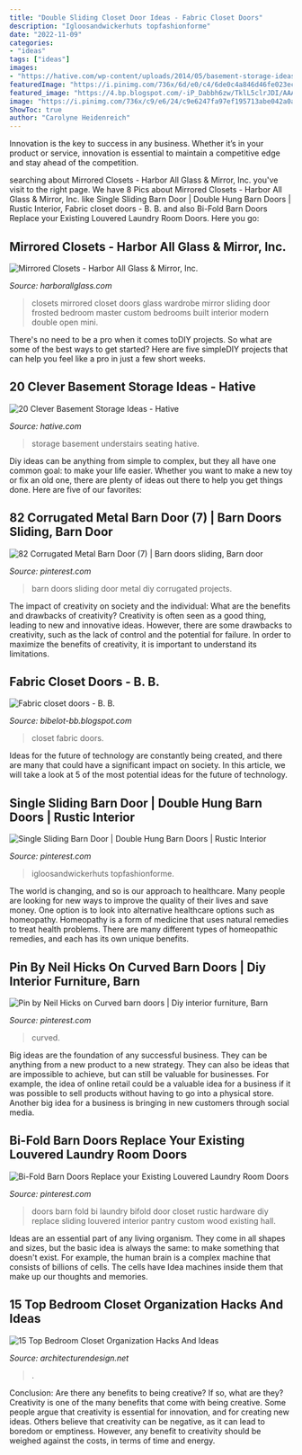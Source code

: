 ```yaml
---
title: "Double Sliding Closet Door Ideas - Fabric Closet Doors"
description: "Igloosandwickerhuts topfashionforme"
date: "2022-11-09"
categories:
- "ideas"
tags: ["ideas"]
images:
- "https://hative.com/wp-content/uploads/2014/05/basement-storage-ideas/14-understairs-seating-storage.jpg"
featuredImage: "https://i.pinimg.com/736x/6d/e0/c4/6de0c4a846d46fe023ecd72860c31508--laundry-room-doors-laundry-room-organization.jpg"
featured_image: "https://4.bp.blogspot.com/-iP_Dabbh6zw/TklL5clrJDI/AAAAAAAAEA4/tf1OR6Z-0yA/s1600/closet%2Bcurtains.JPG"
image: "https://i.pinimg.com/736x/c9/e6/24/c9e6247fa97ef195713abe042a0ac098.jpg"
ShowToc: true
author: "Carolyne Heidenreich"
---
```



Innovation is the key to success in any business. Whether it’s in your product or service, innovation is essential to maintain a competitive edge and stay ahead of the competition.

	

		
searching about Mirrored Closets - Harbor All Glass &amp; Mirror, Inc. you've visit to the right page. We have 8 Pics about Mirrored Closets - Harbor All Glass &amp; Mirror, Inc. like Single Sliding Barn Door | Double Hung Barn Doors | Rustic Interior, Fabric closet doors - B. B. and also Bi-Fold Barn Doors Replace your Existing Louvered Laundry Room Doors. Here you go:
		
    
## Mirrored Closets - Harbor All Glass &amp; Mirror, Inc.

<img loading=lazy src="https://harborallglass.com/wp-content/uploads/2013/10/83.jpg" onerror="this.onerror=null;this.src='https://tse3.mm.bing.net/th?id=OIP.JSaSN4fJn6sUTPMOFPAD_wHaJ4&amp;pid=15.1';" alt="Mirrored Closets - Harbor All Glass &amp; Mirror, Inc.">

_Source: harborallglass.com_

>closets mirrored closet doors glass wardrobe mirror sliding door frosted bedroom master custom bedrooms built interior modern double open mini. 

	

There's no need to be a pro when it comes toDIY projects. So what are some of the best ways to get started? Here are five simpleDIY projects that can help you feel like a pro in just a few short weeks.

    
## 20 Clever Basement Storage Ideas - Hative

<img loading=lazy src="https://hative.com/wp-content/uploads/2014/05/basement-storage-ideas/14-understairs-seating-storage.jpg" onerror="this.onerror=null;this.src='https://tse4.mm.bing.net/th?id=OIP.7viFz6I3EJW8HeOyg1Gb9QHaNK&amp;pid=15.1';" alt="20 Clever Basement Storage Ideas - Hative">

_Source: hative.com_

>storage basement understairs seating hative. 

	

Diy ideas can be anything from simple to complex, but they all have one common goal: to make your life easier. Whether you want to make a new toy or fix an old one, there are plenty of ideas out there to help you get things done. Here are five of our favorites: 

    
## 82 Corrugated Metal Barn Door (7) | Barn Doors Sliding, Barn Door

<img loading=lazy src="https://i.pinimg.com/736x/c9/e6/24/c9e6247fa97ef195713abe042a0ac098.jpg" onerror="this.onerror=null;this.src='https://tse4.mm.bing.net/th?id=OIP.XXMHnkR8fFBV3Hv_wldmDQHaMo&amp;pid=15.1';" alt="82 Corrugated Metal Barn Door (7) | Barn doors sliding, Barn door">

_Source: pinterest.com_

>barn doors sliding door metal diy corrugated projects. 

	

The impact of creativity on society and the individual: What are the benefits and drawbacks of creativity?
Creativity is often seen as a good thing, leading to new and innovative ideas. However, there are some drawbacks to creativity, such as the lack of control and the potential for failure. In order to maximize the benefits of creativity, it is important to understand its limitations.

    
## Fabric Closet Doors - B. B.

<img loading=lazy src="https://4.bp.blogspot.com/-iP_Dabbh6zw/TklL5clrJDI/AAAAAAAAEA4/tf1OR6Z-0yA/s1600/closet%2Bcurtains.JPG" onerror="this.onerror=null;this.src='https://tse3.mm.bing.net/th?id=OIP.VtaqIW32zd5PsJH55-sxPAHaGq&amp;pid=15.1';" alt="Fabric closet doors - B. B.">

_Source: bibelot-bb.blogspot.com_

>closet fabric doors. 

	

Ideas for the future of technology are constantly being created, and there are many that could have a significant impact on society. In this article, we will take a look at 5 of the most potential ideas for the future of technology.

    
## Single Sliding Barn Door | Double Hung Barn Doors | Rustic Interior

<img loading=lazy src="https://i.pinimg.com/736x/3a/96/36/3a9636a0b31fe57bf47bbbc41edb458a.jpg" onerror="this.onerror=null;this.src='https://tse3.mm.bing.net/th?id=OIP.6Oy4G3OgLZzGnGq-yL7J6QHaJ3&amp;pid=15.1';" alt="Single Sliding Barn Door | Double Hung Barn Doors | Rustic Interior">

_Source: pinterest.com_

>igloosandwickerhuts topfashionforme. 

	

The world is changing, and so is our approach to healthcare. Many people are looking for new ways to improve the quality of their lives and save money. One option is to look into alternative healthcare options such as homeopathy. Homeopathy is a form of medicine that uses natural remedies to treat health problems. There are many different types of homeopathic remedies, and each has its own unique benefits.

    
## Pin By Neil Hicks On Curved Barn Doors | Diy Interior Furniture, Barn

<img loading=lazy src="https://i.pinimg.com/736x/76/b3/7b/76b37bf0ec27cf4007bfde231677efc8--barn-doors.jpg" onerror="this.onerror=null;this.src='https://tse1.mm.bing.net/th?id=OIP.-1DGPDH_hpPvuQe8pFBE6AHaKN&amp;pid=15.1';" alt="Pin by Neil Hicks on Curved barn doors | Diy interior furniture, Barn">

_Source: pinterest.com_

>curved. 

	

Big ideas are the foundation of any successful business. They can be anything from a new product to a new strategy. They can also be ideas that are impossible to achieve, but can still be valuable for businesses. For example, the idea of online retail could be a valuable idea for a business if it was possible to sell products without having to go into a physical store. Another big idea for a business is bringing in new customers through social media.

    
## Bi-Fold Barn Doors Replace Your Existing Louvered Laundry Room Doors

<img loading=lazy src="https://i.pinimg.com/736x/6d/e0/c4/6de0c4a846d46fe023ecd72860c31508--laundry-room-doors-laundry-room-organization.jpg" onerror="this.onerror=null;this.src='https://tse2.mm.bing.net/th?id=OIP.0rQxxfnKjO0ah1-lQX6xLgHaJ3&amp;pid=15.1';" alt="Bi-Fold Barn Doors Replace your Existing Louvered Laundry Room Doors">

_Source: pinterest.com_

>doors barn fold bi laundry bifold door closet rustic hardware diy replace sliding louvered interior pantry custom wood existing hall. 

	

Ideas are an essential part of any living organism. They come in all shapes and sizes, but the basic idea is always the same: to make something that doesn't exist. For example, the human brain is a complex machine that consists of billions of cells. The cells have Idea machines inside them that make up our thoughts and memories.

    
## 15 Top Bedroom Closet Organization Hacks And Ideas

<img loading=lazy src="https://cdn.architecturendesign.net/wp-content/uploads/2016/01/AD-Bedroom-Closet-Organization-Hacks-And-Ideas-08.jpg" onerror="this.onerror=null;this.src='https://tse3.mm.bing.net/th?id=OIP.gISlyeyLu3rBVdXj1S058AHaLH&amp;pid=15.1';" alt="15 Top Bedroom Closet Organization Hacks And Ideas">

_Source: architecturendesign.net_

>. 

	

Conclusion: Are there any benefits to being creative? If so, what are they?
Creativity is one of the many benefits that come with being creative. Some people argue that creativity is essential for innovation, and for creating new ideas. Others believe that creativity can be negative, as it can lead to boredom or emptiness. However, any benefit to creativity should be weighed against the costs, in terms of time and energy.

